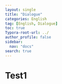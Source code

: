 ```yaml
---
layout: single
title: "Dialogue"
categories: English
tag: [English, Dialogue]
toc: true
Typora-root-url: ../
author_profile: false
sidebar:
  nav: "docs"
search: true
---
```


# Test1